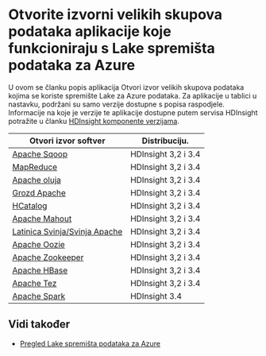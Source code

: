 <properties
   pageTitle="Velikih skupova podataka aplikacije kompatibilne sa spremišta podataka Lake | Azure"
   description="Popis aplikacija Otvori izvor koji rade s Lake spremišta podataka za Azure"
   services="data-lake-store"
   documentationCenter=""
   authors="nitinme"
   manager="jhubbard"
   editor="cgronlun"/>

<tags
   ms.service="data-lake-store"
   ms.devlang="na"
   ms.topic="article"
   ms.tgt_pltfrm="na"
   ms.workload="big-data"
   ms.date="08/25/2016"
   ms.author="nitinme"/>

# <a name="open-source-big-data-applications-that-work-with-azure-data-lake-store"></a>Otvorite izvorni velikih skupova podataka aplikacije koje funkcioniraju s Lake spremišta podataka za Azure

U ovom se članku popis aplikacija Otvori izvor velikih skupova podataka kojima se koriste spremište Lake za Azure podataka. Za aplikacije u tablici u nastavku, podržani su samo verzije dostupne s popisa raspodjele. Informacije na koje je verzije te aplikacije dostupne putem servisa HDInsight potražite u članku [HDInsight komponente verzijama](../hdinsight/hdinsight-component-versioning.md).


| Otvori izvor softver | Distribuciju.                      |
|----------------------|---------------------------------|
| [Apache Sqoop](http://sqoop.apache.org/)               | HDInsight 3,2 i 3.4                   |
| [MapReduce](http://hadoop.apache.org/docs/r1.0.4/mapred_tutorial.html)| HDInsight 3,2 i 3.4                   |
| [Apache oluja](https://storm.apache.org/)                | HDInsight 3,2 i 3.4                 |
| [Grozd Apache](http://hive.apache.org/)                  | HDInsight 3,2 i 3.4                   |
| [HCatalog](https://cwiki.apache.org/confluence/display/Hive/HCatalog)            | HDInsight 3,2 i 3.4  |
| [Apache Mahout](http://mahout.apache.org/)               | HDInsight 3,2 i 3.4                   |
| [Latinica Svinja/Svinja Apache](http://pig.apache.org/)       | HDInsight 3,2 i 3.4                   |
| [Apache Oozie](http://oozie.apache.org/)               | HDInsight 3,2 i 3.4                   |
| [Apache Zookeeper](http://zookeeper.apache.org/)           | HDInsight 3,2 i 3.4                   |
| [Apache HBase](http://hbase.apache.org/)                | HDInsight 3,2 i 3.4                   |
| [Apache Tez](http://tez.apache.org/)                 | HDInsight 3,2 i 3.4                 |
| [Apache Spark](http://spark.apache.org/)                 | HDInsight 3.4                 |


## <a name="see-also"></a>Vidi također

- [Pregled Lake spremišta podataka za Azure](data-lake-store-overview.md)

